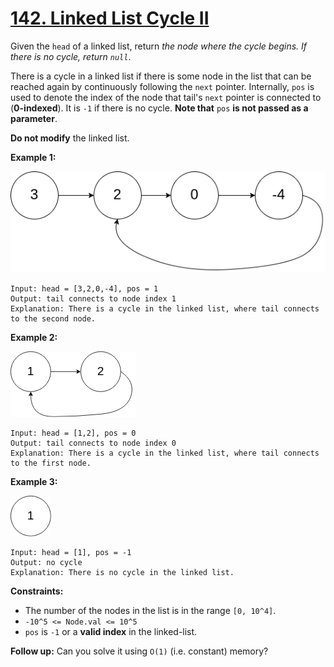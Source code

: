 # [142. Linked List Cycle II](https://leetcode.com/problems/linked-list-cycle-ii/)

Given the `head` of a linked list, return _the node where the cycle begins. If there is no cycle, return `null`_.

There is a cycle in a linked list if there is some node in the list that can be reached again by continuously following the `next` pointer. Internally, `pos` is used to denote the index of the node that tail's `next` pointer is connected to (**0-indexed**). It is `-1` if there is no cycle. **Note that** `pos` **is not passed as a parameter**.

**Do not modify** the linked list.

**Example 1:**

![circularlinkedlist](circularlinkedlist.png)

    Input: head = [3,2,0,-4], pos = 1
    Output: tail connects to node index 1
    Explanation: There is a cycle in the linked list, where tail connects to the second node.

**Example 2:**

![circularlinkedlist_test2](circularlinkedlist_test2.png)

    Input: head = [1,2], pos = 0
    Output: tail connects to node index 0
    Explanation: There is a cycle in the linked list, where tail connects to the first node.

**Example 3:**

![circularlinkedlist_test3](circularlinkedlist_test3.png)

    Input: head = [1], pos = -1
    Output: no cycle
    Explanation: There is no cycle in the linked list.

**Constraints:**

-   The number of the nodes in the list is in the range `[0, 10^4]`.
-   `-10^5 <= Node.val <= 10^5`
-   `pos` is `-1` or a **valid index** in the linked-list.

**Follow up:** Can you solve it using `O(1)` (i.e. constant) memory?
